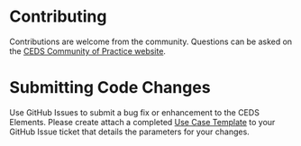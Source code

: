 Contributing
============

Contributions are welcome from the community. Questions can be asked on the
[CEDS Community of Practice website](https://ceds.grads360.org/#program).

# Submitting Code Changes
Use GitHub Issues to submit a bug fix or enhancement to the CEDS Elements. Please create attach a completed [Use Case Template](/doc/CEDS%20Element%20Use%20Case.docx?raw=true) to your GitHub Issue ticket that details the parameters for your changes.
